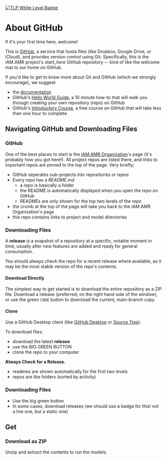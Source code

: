 
[![TLP White Level Badge](https://img.shields.io/badge/TLP-WHITE-lightgrey)](sharing.md)


# About GitHub

If it's your first time here, welcome!  

This is [GitHub](https://github.com/), a service that hosts files (like Dropbox, Google Drive, or iCloud), and provides version control using Git. Specifically, this is the iAM.AMR project's *start_here* GitHub repository -- kind of like the welcome mat to our home on GitHub.

If you'd like to get to know more about Git and GitHub (which we strongly encourage), we suggest:

- the [documentation](https://docs.iam.amr.pub)
- GitHub's [Hello World Guide](https://guides.github.com/activities/hello-world/), a 10 minute how-to that will walk you through creating your own repository (repo) on GitHub
- GitHub's [Introductory Course](https://lab.github.com/githubtraining/introduction-to-github), a free course on GitHub that will take less than one hour to complete

## Navigating GitHub and Downloading Files

### GitHub

One of the best places to start is the [iAM.AMR Organization](https://github.com/iAM-AMR)'s page (it's probably how you got here!). All project repos are listed there, and links to important repos are pinned to the top of the page. Very briefly;

- GitHub seperates sub-projects into repositories or *repos*
- Every *repo* has a *README.md*
  - a *repo* is basically a folder
  - the README is automatically displayed when you open the *repo* on GitHub
  - READMEs are only shown for the top two levels of the *repo*
- the crumb at the top of the page will take you back to the iAM.AMR Organization's page
- this repo contains links to project and model directories


### Downloading Files

A **release** is a snapshot of a repository at a specific, notable moment in time, usually after new features are added and ready for general consumption.

You should always check the repo for a recent release where available, as it may be the most stable version of the repo's contents.

#### Download Directly

The simplest way to get started is to download the entire repository as a ZIP file. Download a release (preferred; on the right hand side of the window), or use the green `CODE` button to download the current, main-branch copy.

#### Clone

Use a GitHub Desktop client (like [GitHub Desktop](https://docs.iam.amr.pub/en/latest/09_technology/git.html) or [Source Tree](https://www.sourcetreeapp.com/)).




To download files:

- download the latest **release**
- use the BIG GREEN BUTTON
- clone the repo to your computer

 **Always Check for a Release.** 


- readmes are shown automatically for the first two levels
- repos are like folders (sorted by activity)

### Downloading Files

- Use the big green button
- In some cases, download releases (we should use a badge for this! not a live one, but a static one)











## Get




### Download as ZIP



Unzip and extract the contents to run the models.



